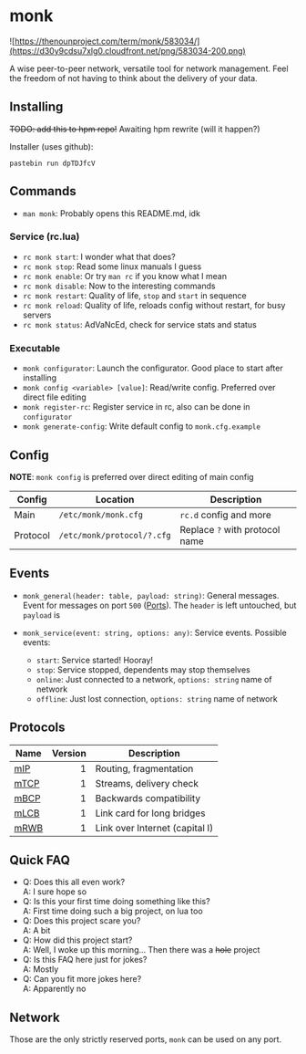 # monk

![https://thenounproject.com/term/monk/583034/](https://d30y9cdsu7xlg0.cloudfront.net/png/583034-200.png)

A wise peer-to-peer network, versatile tool for network management.
Feel the freedom of not having to think about the delivery of your data.

## Installing

~~TODO: add this to hpm repo!~~ Awaiting hpm rewrite (will it happen?)

Installer (uses github):

```
pastebin run dpTDJfcV
```

## Commands

- `man monk`: Probably opens this README.md, idk

### Service (rc.lua)

- `rc monk start`: I wonder what that does?
- `rc monk stop`: Read some linux manuals I guess
- `rc monk enable`: Or try `man rc` if you know what I mean
- `rc monk disable`: Now to the interesting commands
- `rc monk restart`: Quality of life, `stop` and `start` in sequence
- `rc monk reload`: Quality of life, reloads config without restart, for busy servers
- `rc monk status`: AdVaNcEd, check for service stats and status

### Executable

- `monk configurator`: Launch the configurator. Good place to start after installing
- `monk config <variable> [value]`: Read/write config. Preferred over direct file editing
- `monk register-rc`: Register service in rc, also can be done in `configurator`
- `monk generate-config`: Write default config to `monk.cfg.example`

## Config

**NOTE**: `monk config` is preferred over direct editing of main config

| Config   | Location                   | Description
| -------- | -------------------------- | ---
| Main     | `/etc/monk/monk.cfg`       | `rc.d` config and more
| Protocol | `/etc/monk/protocol/?.cfg` | Replace `?` with protocol name

## Events

- `monk_general(header: table, payload: string)`: General messages.           
  Event for messages on port `500` ([Ports](#ports)).
  The `header` is left untouched, but `payload` is 


- `monk_service(event: string, options: any)`: Service events. Possible events:
  - `start`: Service started! Hooray!
  - `stop`: Service stopped, dependents may stop themselves
  - `online`: Just connected to a network, `options: string` name of network
  - `offline`: Just lost connection, `options: string` name of network


## Protocols

| Name                  | Version | Description
| --------------------- | ------: | ---
| [mIP](doc/mIP.md)     |       1 | Routing, fragmentation
| [mTCP](doc/mTCP.md)   |       1 | Streams, delivery check
| [mBCP](doc/mBCP.md)   |       1 | Backwards compatibility
| [mLCB](doc/mLCB.md)   |       1 | Link card for long bridges
| [mRWB](doc/mRWB.md)   |       1 | Link over Internet (capital I)

## Quick FAQ

- Q: Does this all even work?\
  A: I sure hope so
- Q: Is this your first time doing something like this?\
  A: First time doing such a big project, on lua too
- Q: Does this project scare you?\
  A: A bit
- Q: How did this project start?\
  A: Well, I woke up this morning... Then there was a ~~hole~~ project
- Q: Is this FAQ here just for jokes?\
  A: Mostly
- Q: Can you fit more jokes here?\
  A: Apparently no

## Network

Those are the only strictly reserved ports, `monk` can be used on any port.

### 